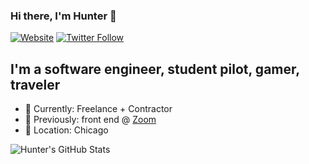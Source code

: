 ### Hi there, I'm Hunter 👋

[![Website](https://img.shields.io/website?label=iforgotyour.name&style=for-the-badge&url=https%3A%2F%2Fiforgotyour.name)](https://iforgotyour.name)
[![Twitter Follow](https://img.shields.io/twitter/follow/ghgoodreau?color=1DA1F2&logo=twitter&style=for-the-badge)](https://twitter.com/intent/user?screen_name=ghgoodreau)

## I'm a software engineer, student pilot, gamer, traveler

- 🔭 Currently: Freelance + Contractor
- 📖 Previously: front end @ [Zoom](https://zoom.us/)
- 📍 Location: Chicago

<!-- Discord Presence from https://github.com/cnrad/lanyard-profile-readme -->

<!-- [![Discord Presence](https://lanyard-profile-readme.vercel.app/api/163118061828833280)](https://discord.com/users/163118061828833280) -->

<!-- GitHub stats from  https://github.com/anuraghazra/github-readme-stats -->

<img align="left" alt="Hunter's GitHub Stats" src="https://github-readme-stats.vercel.app/api?username=ghgoodreau&show_icons=true&hide_border=true&theme=nord&count_private=true" /> 

[website]: https://www.iforgotyour.name/
[twitter]: https://twitter.com/ghgoodreau
[instagram]: https://instagram.com/ghgoodreau
[linkedin]: https://linkedin.com/in/ghgoodreau
